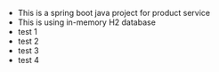 - This is a spring boot java project for product service
- This is using in-memory H2 database
- test 1
- test 2
- test 3
- test 4
